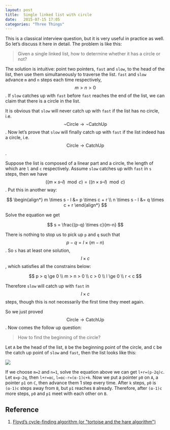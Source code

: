 ```yaml
---
layout: post
title:  Single linked list with circle
date:   2015-07-15 17:05
categories: "Three Things"
---
```


This is a classical interview question, but it is very useful in
practice as well. So let’s discuss it here in detail. The problem is
like this:

> Given a single linked list, how to determine whether it has a circle
> or not?

The solution is intuitive: point two pointers, `fast` and `slow`, to
the head of the list, then use them simultaneously to traverse the
list. `fast` and `slow` advance `m` and `n` steps each time
respectively, $$m>n>0$$. If `slow` catches up with `fast` before
`fast` reaches the end of the list, we can claim that there is a
circle in the list.

It is obvious that `slow` will never catch up with `fast` if the list
has no circle, i.e. $$\lnot\text{Circle}\to\lnot\text{CatchUp}$$. Now
let’s prove that `slow` will finally catch up with `fast` if the list
indeed has a circle, i.e. $$\text{Circle}\to\text{CatchUp}$$.

Suppose the list is composed of a linear part and a circle, the length
of which are `l` and `c` respectively. Assume `slow` catches up with
`fast` in `s` steps, then we have $$((m \times s – l) \mod c)=((n
\times s – l) \mod c)$$. Put this in another way:

$$
\begin{align*}
m \times s - l &= p \times c + r \\
n \times s - l &= q \times c + r
\end{align*}
$$

Solve the equation we get

$$
s = \frac{(p-q) \times c}{m-n}
$$

There is nothing to stop us to pick up `p` and `q` such that $$p−q=l
\times (m−n)$$. So `s` has at least one solution, $$l \times c$$,
which satisfies all the constrains below:

$$
p > q \ge 0 \\
m > n > 0   \\
c > 0       \\
l \ge 0     \\
r < c
$$

Therefore `slow` will catch up with `fast` in $$l \times c$$ steps,
though this is not necessarily the first time they meet again.

So we just proved $$\text{Circle}\to\text{CatchUp}$$. Now comes the
follow up question:

> How to find the beginning of the circle?

Let `A` be the head of the list, `B` be the beginning point of the
circle, and `C` be the catch up point of `slow` and `fast`, then the
list looks like this:

![](https://farm1.staticflickr.com/350/19732022985_57c074fb47.jpg)

If we choose `m=2` and `n=1`, solve the equation above we can get
`l+r=(p-2q)c`. Let `α=p-2q`, then `l+r=αc`, `l=αc-r=(α-1)c+k`. Now we
put a pointer `p0` on `A`, a pointer `p1` on `C`, then advance them 1
step every time. After `k` steps, `p0` is `(α-1)c` steps away from
`B`, but `p1` reaches `B` already. Therefore, after `(α-1)c` more
steps, `p0` and `p1` meet with each other on `B`.

## Reference

1. [Floyd’s cycle-finding algorithm (or "tortoise and the hare algorithm")](https://en.wikipedia.org/wiki/Cycle_detection#Tortoise_and_hare)
